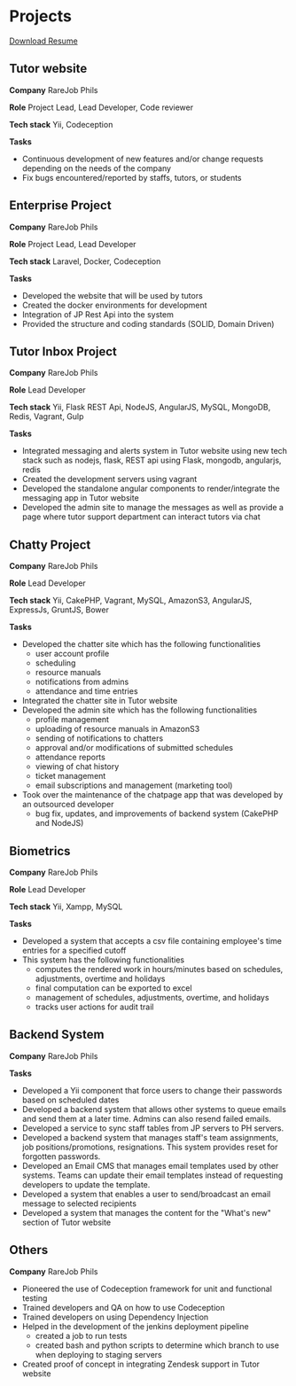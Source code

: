 
# Projects
[Download Resume](downloads/RobinDeGuzmanCv.docx)

## Tutor website

**Company** RareJob Phils

**Role** Project Lead, Lead Developer, Code reviewer  

**Tech stack** Yii, Codeception

**Tasks**

- Continuous development of new features and/or change requests depending on the needs of the company
- Fix bugs encountered/reported by staffs, tutors, or students


## Enterprise Project

**Company** RareJob Phils

**Role** Project Lead, Lead Developer

**Tech stack** Laravel, Docker, Codeception

**Tasks**

- Developed the website that will be used by tutors
- Created the docker environments for development
- Integration of JP Rest Api into the system
- Provided the structure and coding standards (SOLID, Domain Driven)


## Tutor Inbox Project

**Company** RareJob Phils

**Role** Lead Developer

**Tech stack** Yii, Flask REST Api, NodeJS, AngularJS, MySQL, MongoDB, Redis, Vagrant, Gulp

**Tasks**

- Integrated messaging and alerts system in Tutor website using new tech stack such as nodejs, flask, REST api using Flask, mongodb, angularjs, redis
- Created the development servers using vagrant
- Developed the standalone angular components to render/integrate the messaging app in Tutor website
- Developed the admin site to manage the messages as well as provide a page where tutor support department can interact tutors via chat


## Chatty Project

**Company** RareJob Phils

**Role** Lead Developer

**Tech stack** Yii, CakePHP, Vagrant, MySQL, AmazonS3, AngularJS, ExpressJs, GruntJS, Bower

**Tasks**

- Developed the chatter site which has the following functionalities
    - user account profile
    - scheduling
    - resource manuals
    - notifications from admins
    - attendance and time entries
- Integrated the chatter site in Tutor website
- Developed the admin site which has the following functionalities
    - profile management
    - uploading of resource manuals in AmazonS3
    - sending of notifications to chatters
    - approval and/or modifications of submitted schedules
    - attendance reports
    - viewing of chat history
    - ticket management
    - email subscriptions and management (marketing tool)
- Took over the maintenance of the chatpage app that was developed by an outsourced developer
    - bug fix, updates, and improvements of backend system (CakePHP and NodeJS)


## Biometrics

**Company** RareJob Phils

**Role** Lead Developer

**Tech stack** Yii, Xampp, MySQL

**Tasks**

- Developed a system that accepts a csv file containing employee's time entries for a specified cutoff
- This system has the following functionalities
    - computes the rendered work in hours/minutes based on schedules, adjustments, overtime and holidays
    - final computation can be exported to excel
    - management of schedules, adjustments, overtime, and holidays
    - tracks user actions for audit trail


## Backend System

**Company** RareJob Phils

**Tasks**

- Developed a Yii component that force users to change their passwords based on scheduled dates
- Developed a backend system that allows other systems to queue emails and send them at a later time. Admins can also resend failed emails.
- Developed a service to sync staff tables from JP servers to PH servers.
- Developed a backend system that manages staff's team assignments, job positions/promotions, resignations. This system provides reset for forgotten passwords.
- Developed an Email CMS that manages email templates used by other systems. Teams can update their email templates instead of requesting developers to update the template.
- Developed a system that enables a user to send/broadcast an email message to selected recipients
- Developed a system that manages the content for the "What's new" section of Tutor website


## Others

**Company** RareJob Phils

- Pioneered the use of Codeception framework for unit and functional testing
- Trained developers and QA on how to use Codeception
- Trained developers on using Dependency Injection
- Helped in the development of the jenkins deployment pipeline
    - created a job to run tests
    - created bash and python scripts to determine which branch to use when deploying to staging servers
- Created proof of concept in integrating Zendesk support in Tutor website
